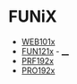 # FUNiX
* [WEB101x](https://lms.funix.edu.vn/courses/course-v1:FUNiX+WEB101x_0102_EN_FX+2018_T12/about)
* [FUN121x](https://lms.funix.edu.vn/courses/course-v1:FUNiX+FUN121x_0102_EN_FX+2018_T12/about) - [__](https://lms.funix.edu.vn/courses/course-v1:FUNiX+FUN121x+2015_T12/info)
* [PRF192x](https://lms.funix.edu.vn/courses/course-v1:FUNiX+PRF192x_0102_EN_FX+2019_T4/about)
* [PRO192x](https://lms.funix.edu.vn/courses/course-v1:FUNiX+PRO192x_0102_FX_EN+2016_T10/about)
